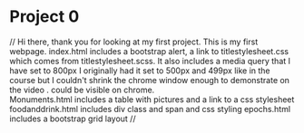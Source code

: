 # Project 0
// Hi there, thank you for looking at my first project.
This is my first webpage.
index.html includes a bootstrap alert, a link to titlestylesheet.css which comes
from titlestylesheet.scss.  It also includes a media query that I have set to 800px
I originally had it set to 500px and 499px like in the course but I couldn't shrink the chrome window enough to demonstrate on the video .
could be visible on chrome.  
Monuments.html includes a table with pictures and a link to a css stylesheet
foodanddrink.html includes div class and span and css styling
epochs.html includes a bootstrap grid layout
//
